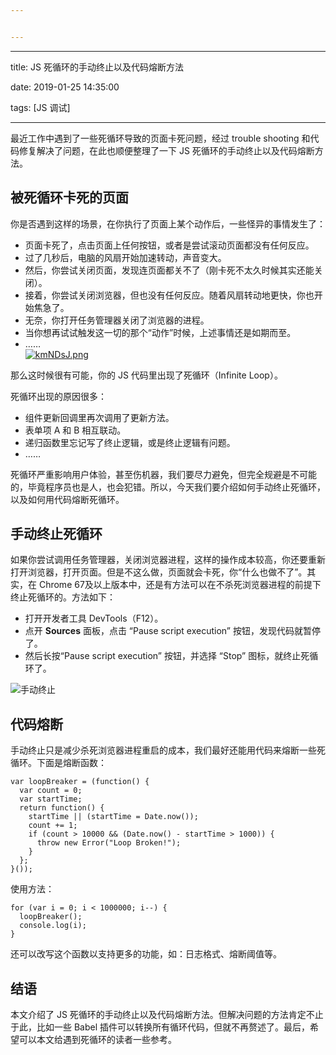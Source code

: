 ```yaml
---


---
```


<hr>
<p>title: JS 死循环的手动终止以及代码熔断方法</p>
<p>date: 2019-01-25 14:35:00</p>
<p>tags: [JS 调试]</p>
<hr>
<p>最近工作中遇到了一些死循环导致的页面卡死问题，经过 trouble shooting 和代码修复解决了问题，在此也顺便整理了一下 JS 死循环的手动终止以及代码熔断方法。</p>
<!--more-->
<h2 id="被死循环卡死的页面">被死循环卡死的页面</h2>
<p>你是否遇到这样的场景，在你执行了页面上某个动作后，一些怪异的事情发生了：</p>
<ul>
<li>页面卡死了，点击页面上任何按钮，或者是尝试滚动页面都没有任何反应。</li>
<li>过了几秒后，电脑的风扇开始加速转动，声音变大。</li>
<li>然后，你尝试关闭页面，发现连页面都关不了（刚卡死不太久时候其实还能关闭）。</li>
<li>接着，你尝试关闭浏览器，但也没有任何反应。随着风扇转动地更快，你也开始焦急了。</li>
<li>无奈，你打开任务管理器关闭了浏览器的进程。</li>
<li>当你想再试试触发这一切的那个“动作”时候，上述事情还是如期而至。</li>
<li>……<br>
<a href="https://imgchr.com/i/kmNDsJ"><img src="https://s2.ax1x.com/2019/01/25/kmNDsJ.png" alt="kmNDsJ.png"></a></li>
</ul>
<p>那么这时候很有可能，你的 JS 代码里出现了死循环（Infinite Loop）。</p>
<p>死循环出现的原因很多：</p>
<ul>
<li>组件更新回调里再次调用了更新方法。</li>
<li>表单项 A 和 B 相互联动。</li>
<li>递归函数里忘记写了终止逻辑，或是终止逻辑有问题。</li>
<li>……</li>
</ul>
<p>死循环严重影响用户体验，甚至伤机器，我们要尽力避免，但完全规避是不可能的，毕竟程序员也是人，也会犯错。所以，今天我们要介绍如何手动终止死循环，以及如何用代码熔断死循环。</p>
<h2 id="手动终止死循环">手动终止死循环</h2>
<p>如果你尝试调用任务管理器，关闭浏览器进程，这样的操作成本较高，你还要重新打开浏览器，打开页面。但是不这么做，页面就会卡死，你“什么也做不了”。其实，在 Chrome 67及以上版本中，还是有方法可以在不杀死浏览器进程的前提下终止死循环的。方法如下：</p>
<ul>
<li>打开开发者工具 DevTools（F12）。</li>
<li>点开 <strong>Sources</strong> 面板，点击 “Pause script execution” 按钮，发现代码就暂停了。</li>
<li>然后长按“Pause script execution” 按钮，并选择 “Stop” 图标，就终止死循环了。</li>
</ul>
<p><img src="https://i.stack.imgur.com/iYiF1.png" alt="手动终止"></p>
<h2 id="代码熔断">代码熔断</h2>
<p>手动终止只是减少杀死浏览器进程重启的成本，我们最好还能用代码来熔断一些死循环。下面是熔断函数：</p>
<pre class=" language-js"><code class="prism  language-js"><span class="token keyword">var</span> loopBreaker <span class="token operator">=</span> <span class="token punctuation">(</span><span class="token keyword">function</span><span class="token punctuation">(</span><span class="token punctuation">)</span> <span class="token punctuation">{</span>
  <span class="token keyword">var</span> count <span class="token operator">=</span> <span class="token number">0</span><span class="token punctuation">;</span>
  <span class="token keyword">var</span> startTime<span class="token punctuation">;</span>
  <span class="token keyword">return</span> <span class="token keyword">function</span><span class="token punctuation">(</span><span class="token punctuation">)</span> <span class="token punctuation">{</span>
    startTime <span class="token operator">||</span> <span class="token punctuation">(</span>startTime <span class="token operator">=</span> Date<span class="token punctuation">.</span><span class="token function">now</span><span class="token punctuation">(</span><span class="token punctuation">)</span><span class="token punctuation">)</span><span class="token punctuation">;</span>
    count <span class="token operator">+=</span> <span class="token number">1</span><span class="token punctuation">;</span>
    <span class="token keyword">if</span> <span class="token punctuation">(</span>count <span class="token operator">&gt;</span> <span class="token number">10000</span> <span class="token operator">&amp;&amp;</span> <span class="token punctuation">(</span>Date<span class="token punctuation">.</span><span class="token function">now</span><span class="token punctuation">(</span><span class="token punctuation">)</span> <span class="token operator">-</span> startTime <span class="token operator">&gt;</span> <span class="token number">1000</span><span class="token punctuation">)</span><span class="token punctuation">)</span> <span class="token punctuation">{</span>
      <span class="token keyword">throw</span> <span class="token keyword">new</span> <span class="token class-name">Error</span><span class="token punctuation">(</span><span class="token string">"Loop Broken!"</span><span class="token punctuation">)</span><span class="token punctuation">;</span>
    <span class="token punctuation">}</span>
  <span class="token punctuation">}</span><span class="token punctuation">;</span>
<span class="token punctuation">}</span><span class="token punctuation">(</span><span class="token punctuation">)</span><span class="token punctuation">)</span><span class="token punctuation">;</span>
</code></pre>
<p>使用方法：</p>
<pre class=" language-js"><code class="prism  language-js"><span class="token keyword">for</span> <span class="token punctuation">(</span><span class="token keyword">var</span> i <span class="token operator">=</span> <span class="token number">0</span><span class="token punctuation">;</span> i <span class="token operator">&lt;</span> <span class="token number">1000000</span><span class="token punctuation">;</span> i<span class="token operator">--</span><span class="token punctuation">)</span> <span class="token punctuation">{</span>
  <span class="token function">loopBreaker</span><span class="token punctuation">(</span><span class="token punctuation">)</span><span class="token punctuation">;</span>
  console<span class="token punctuation">.</span><span class="token function">log</span><span class="token punctuation">(</span>i<span class="token punctuation">)</span><span class="token punctuation">;</span>
<span class="token punctuation">}</span>
</code></pre>
<p>还可以改写这个函数以支持更多的功能，如：日志格式、熔断阈值等。</p>
<h2 id="结语">结语</h2>
<p>本文介绍了 JS 死循环的手动终止以及代码熔断方法。但解决问题的方法肯定不止于此，比如一些 Babel 插件可以转换所有循环代码，但就不再赘述了。最后，希望可以本文给遇到死循环的读者一些参考。</p>

